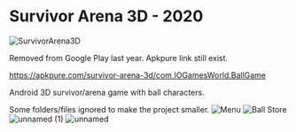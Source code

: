 # Survivor Arena 3D - 2020
![SurvivorArena3D](https://github.com/user-attachments/assets/c884eb3b-97bf-4253-a18b-23b2a65e92e5)

Removed from Google Play last year. Apkpure link still exist.

https://apkpure.com/survivor-arena-3d/com.IOGamesWorld.BallGame

Android 3D survivor/arena game with ball characters.

Some folders/files ignored to make the project smaller.
![Menu](https://github.com/user-attachments/assets/b3ade8bf-9dd8-4fa2-8f71-d65029c13733)
![Ball Store](https://github.com/user-attachments/assets/105e7934-1bf9-4642-b6d2-639b626cf18b)
![unnamed (1)](https://github.com/user-attachments/assets/b2e27d92-444a-499a-bcf3-74839624ff76)
![unnamed](https://github.com/user-attachments/assets/81e546a5-8d66-4e97-a39f-ab204166d7be)
